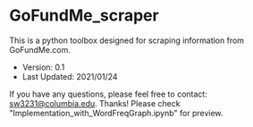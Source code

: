 # GoFundMe_scraper
This is a python toolbox designed for scraping information from GoFundMe.com.

- Version: 0.1
- Last Updated: 2021/01/24

If you have any questions, please feel free to contact: sw3231@columbia.edu. Thanks!
Please check "Implementation_with_WordFreqGraph.ipynb" for preview.
